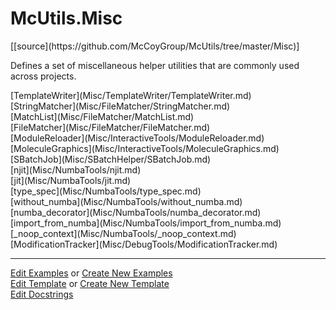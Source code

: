 # <a id="McUtils.Misc">McUtils.Misc</a> 
<div class="docs-source-link" markdown="1">
[[source](https://github.com/McCoyGroup/McUtils/tree/master/Misc)]
</div>
    
Defines a set of miscellaneous helper utilities that are commonly used across projects.

<div class="container alert alert-secondary bg-light">
  <div class="row">
   <div class="col" markdown="1">
[TemplateWriter](Misc/TemplateWriter/TemplateWriter.md)   
</div>
   <div class="col" markdown="1">
[StringMatcher](Misc/FileMatcher/StringMatcher.md)   
</div>
   <div class="col" markdown="1">
[MatchList](Misc/FileMatcher/MatchList.md)   
</div>
</div>
  <div class="row">
   <div class="col" markdown="1">
[FileMatcher](Misc/FileMatcher/FileMatcher.md)   
</div>
   <div class="col" markdown="1">
[ModuleReloader](Misc/InteractiveTools/ModuleReloader.md)   
</div>
   <div class="col" markdown="1">
[MoleculeGraphics](Misc/InteractiveTools/MoleculeGraphics.md)   
</div>
</div>
  <div class="row">
   <div class="col" markdown="1">
[SBatchJob](Misc/SBatchHelper/SBatchJob.md)   
</div>
   <div class="col" markdown="1">
[njit](Misc/NumbaTools/njit.md)   
</div>
   <div class="col" markdown="1">
[jit](Misc/NumbaTools/jit.md)   
</div>
</div>
  <div class="row">
   <div class="col" markdown="1">
[type_spec](Misc/NumbaTools/type_spec.md)   
</div>
   <div class="col" markdown="1">
[without_numba](Misc/NumbaTools/without_numba.md)   
</div>
   <div class="col" markdown="1">
[numba_decorator](Misc/NumbaTools/numba_decorator.md)   
</div>
</div>
  <div class="row">
   <div class="col" markdown="1">
[import_from_numba](Misc/NumbaTools/import_from_numba.md)   
</div>
   <div class="col" markdown="1">
[_noop_context](Misc/NumbaTools/_noop_context.md)   
</div>
   <div class="col" markdown="1">
[ModificationTracker](Misc/DebugTools/ModificationTracker.md)   
</div>
</div>
</div>





___

[Edit Examples](https://github.com/McCoyGroup/McUtils/edit/master/ci/examples/McUtils/Misc.md) or 
[Create New Examples](https://github.com/McCoyGroup/McUtils/new/master/?filename=ci/examples/McUtils/Misc.md) <br/>
[Edit Template](https://github.com/McCoyGroup/McUtils/edit/master/ci/docs/McUtils/Misc.md) or 
[Create New Template](https://github.com/McCoyGroup/McUtils/new/master/?filename=ci/docs/templates/McUtils/Misc.md) <br/>
[Edit Docstrings](https://github.com/McCoyGroup/McUtils/edit/master/Misc/__init__.py?message=Update%20Docs)